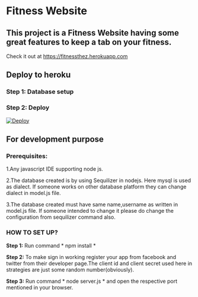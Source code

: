 # Fitness Website

## This project is a Fitness Website having some great features to keep a tab on your fitness.

   Check it out at https://fitnessthez.herokuapp.com

## Deploy to heroku

  ### Step 1: Database setup
  ### Step 2: Deploy
  <a href="https://heroku.com/deploy?template=https://github.com/Suesanz/Fitness-Website">
  <img src="https://www.herokucdn.com/deploy/button.svg" alt="Deploy">
</a>

## For development purpose

### Prerequisites:

1.Any javascript IDE supporting node js.

2.The database created is by using Sequilizer in nodejs. Here mysql is used as dialect. If someone works on other database
 platform they can change dialect in model.js file.
 
 3.The database created  must have same name,username as written in model.js file. If someone intended to change it please do change the configuration from sequilizer command also.
 
 ### HOW TO SET UP?

**Step 1:** Run command 
      * npm install *
      
**Step 2:** To make sign in working register your app from facebook and twitter from their developer page.The client id and client secret used here in strategies are just some random number(obviously).

**Step 3:** Run command
      * node server.js *
       and open the respective port mentioned in your browser.
      
 
